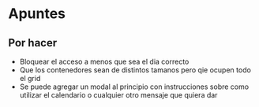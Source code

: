# Apuntes

## Por hacer
- Bloquear el acceso a menos que sea el dia correcto
- Que los contenedores sean de distintos tamanos pero qie ocupen todo el grid
- Se puede agregar un modal al principio con instrucciones sobre como utilizar el calendario o cualquier otro mensaje que quiera dar



